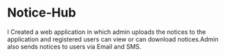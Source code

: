 # Notice-Hub

I Created a web application in which admin uploads the notices to the application and registered users can view or can download notices.Admin also sends notices to users via Email and SMS.
